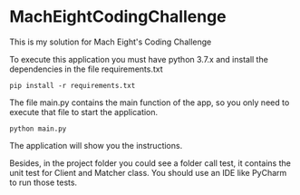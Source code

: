 # MachEightCodingChallenge
This is my solution for Mach Eight's Coding Challenge

To execute this application you must have python 3.7.x and install the dependencies in the file requirements.txt

<code>pip install -r requirements.txt</code>

The file main.py contains the main function of the app, so you only need to execute that file to start the application.

<code>python main.py</code>

The application will show you the instructions.

Besides, in the project folder you could see a folder call test, it contains the unit test for Client and Matcher class.
You should use an IDE like PyCharm to run those tests.
